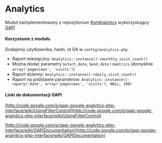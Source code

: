 # Analytics

Moduł zaimplementowany z repozytorium [KohAnalytics](http://github.com/matoakley/KohAnalytics) wykorzystujący [GAPI](http://code.google.com/p/gapi-google-analytics-php-interface/)

#### Korzystanie z modułu

Dodajemy użytkownika, hasło, id GA w `config/analytics.php`.

- Raport miesięczny: `Analytics::instance()->monthly_visit_count()`
- Można dodać parametry `$start_date`, `$end_date` i `$metrics` (domyślnie `array('pageviews', 'visits')`)
- Raport dzienny: `Analytics::instance()->daily_visit_count()`
- Raport na podstawie parametrów: `Analytics::instance()->query('date', array('pageviews', 'visits'), NULL, 100)`

#### Linki do dokumentacji GAPI

[http://code.google.com/p/gapi-google-analytics-php-interface/wiki/UsingFilterControl](http://code.google.com/p/gapi-google-analytics-php-interface/wiki/UsingFilterControl)

[http://code.google.com/p/gapi-google-analytics-php-interface/wiki/GAPIDocumentation](http://code.google.com/p/gapi-google-analytics-php-interface/wiki/GAPIDocumentation)
